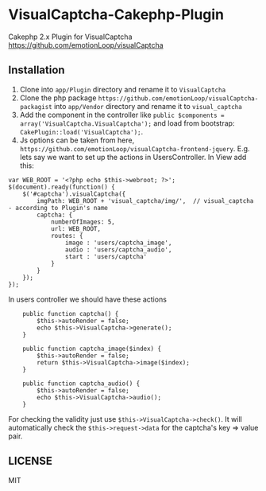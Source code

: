 # VisualCaptcha-Cakephp-Plugin
Cakephp 2.x Plugin for VisualCaptcha https://github.com/emotionLoop/visualCaptcha


## Installation
1. Clone into `app/Plugin` directory and rename it to `VisualCaptcha`
2. Clone the php package `https://github.com/emotionLoop/visualCaptcha-packagist` into `app/Vendor` directory and rename it to `visual_captcha`
3. Add the component in the controller like `public $components = array('VisualCaptcha.VisualCaptcha');` and load from bootstrap: `CakePlugin::load('VisualCaptcha');`.
4. Js options can be taken from here, `https://github.com/emotionLoop/visualCaptcha-frontend-jquery`. 
E.g. lets say we want to set up the actions in UsersController. In View add this:

```
var WEB_ROOT = '<?php echo $this->webroot; ?>';
$(document).ready(function() {
    $('#captcha').visualCaptcha({
        imgPath: WEB_ROOT + 'visual_captcha/img/',  // visual_captcha - according to Plugin's name
        captcha: {
            numberOfImages: 5,
            url: WEB_ROOT,
            routes: {
            	image : 'users/captcha_image',
            	audio : 'users/captcha_audio',
		       	start : 'users/captcha'
            }
        }
    });
});
```

In users controller we should have these actions

```
	public function captcha() {
		$this->autoRender = false;
		echo $this->VisualCaptcha->generate();
    }

	public function captcha_image($index) {
		$this->autoRender = false;
		return $this->VisualCaptcha->image($index);
    }
	
	public function captcha_audio() {
		$this->autoRender = false;
		echo $this->VisualCaptcha->audio();
    }
```


For checking the validity just use `$this->VisualCaptcha->check()`. It will automatically check the `$this->request->data` for the captcha's key => value pair.

## LICENSE

MIT
